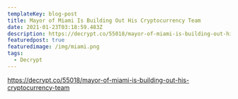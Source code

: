 ```yaml
---
templateKey: blog-post
title: Mayor of Miami Is Building Out His Cryptocurrency Team
date: 2021-01-23T03:18:59.483Z
description: https://decrypt.co/55018/mayor-of-miami-is-building-out-his-cryptocurrency-team
featuredpost: true
featuredimage: /img/miami.png
tags:
  - Decrypt
---
```

https://decrypt.co/55018/mayor-of-miami-is-building-out-his-cryptocurrency-team